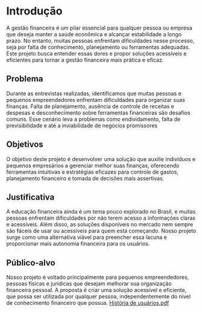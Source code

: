 # Introdução

A gestão financeira é um pilar essencial para qualquer pessoa ou empresa que deseja manter a
saúde econômica e alcançar estabilidade a longo prazo. No entanto, muitas pessoas enfrentam
dificuldades nesse processo, seja por falta de conhecimento, planejamento ou ferramentas
adequadas. Este projeto busca entender essas dores e propor soluções acessíveis e eficientes
para tornar a gestão financeira mais prática e eficaz.

## Problema
Durante as entrevistas realizadas, identificamos que muitas pessoas e pequenos empreendedores
enfrentam dificuldades para organizar suas finanças. Falta de planejamento, ausência de controle
de receitas e despesas e desconhecimento sobre ferramentas financeiras são desafios comuns.
Esse cenário leva a problemas como endividamento, falta de previsibilidade e até a inviabilidade de
negócios promissores

## Objetivos

 O objetivo deste projeto é desenvolver uma solução que auxilie indivíduos e pequenos empresários
 a gerenciar melhor suas finanças, oferecendo ferramentas intuitivas e estratégias eficazes para
 controle de gastos, planejamento financeiro e tomada de decisões mais assertivas.

## Justificativa

 A educação financeira ainda é um tema pouco explorado no Brasil, e muitas pessoas enfrentam
 dificuldades por não terem acesso a informações claras e acessíveis. Além disso, as soluções
 disponíveis no mercado nem sempre são fáceis de usar ou acessíveis para quem está começando.
 Nosso projeto surge como uma alternativa viável para preencher essa lacuna e proporcionar mais
 autonomia financeira para os usuários.

## Público-alvo

 Nosso projeto é voltado principalmente para pequenos empreendedores, pessoas físicas e jurídicas
 que desejam melhorar sua organização financeira pessoal. A proposta é criar uma solução
 acessível e eficiente, que possa ser utilizada por qualquer pessoa, independentemente do nível de
 conhecimento financeiro que possua.
 [História de usuários.pdf](https://github.com/user-attachments/files/19522741/Historia.de.usuarios.pdf)

 
